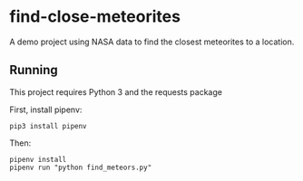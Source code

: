 # find-close-meteorites
A demo project using NASA data to find the closest meteorites to a location.

## Running

This project requires Python 3 and the requests package

First, install pipenv:

`pip3 install pipenv`

Then:

```
pipenv install
pipenv run "python find_meteors.py"
```
